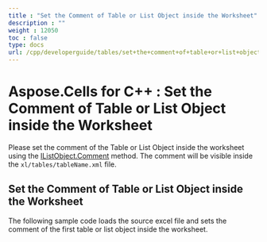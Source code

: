 ```yaml
---
title : "Set the Comment of Table or List Object inside the Worksheet" 
description : "" 
weight : 12050 
toc : false
type: docs
url: /cpp/developerguide/tables/set+the+comment+of+table+or+list+object+inside+the+worksheet/
---
```


# Aspose.Cells for C++ : Set the Comment of Table or List Object inside the Worksheet


Please set the comment of the Table or List Object inside the worksheet using the [IListObject.Comment](https://apireference.aspose.com/cpp/cells/class/aspose.cells.tables.i_list_object/#a55d8e5ca32c591d67143c99dc9972b0d) method. The comment will be visible inside the `xl/tables/tableName.xml` file.

## Set the Comment of Table or List Object inside the Worksheet

The following sample code loads the source excel file and sets the comment of the first table or list object inside the worksheet.

